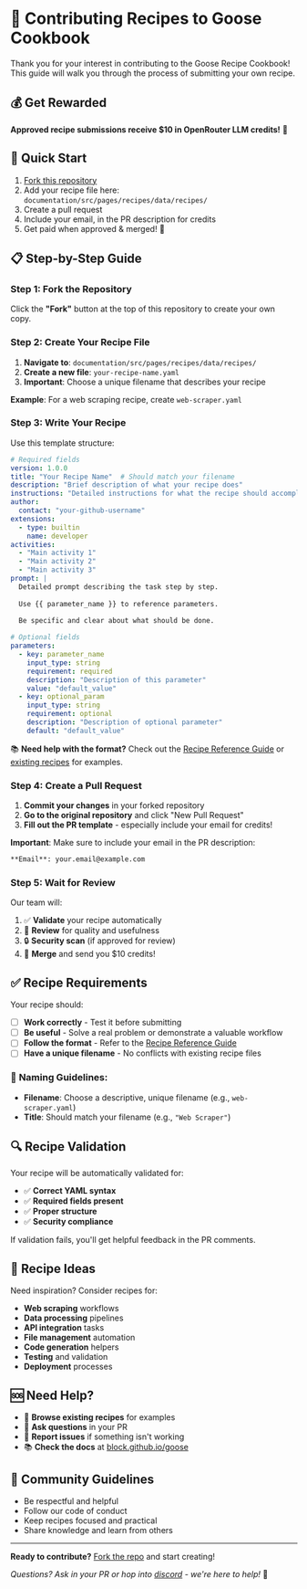 # 🍳 Contributing Recipes to Goose Cookbook

Thank you for your interest in contributing to the Goose Recipe Cookbook! This guide will walk you through the process of submitting your own recipe.

## 💰 Get Rewarded

**Approved recipe submissions receive $10 in OpenRouter LLM credits!** 🎉

## 🚀 Quick Start

1. [Fork this repository](https://github.com/block/goose/fork)
2. Add your recipe file here: `documentation/src/pages/recipes/data/recipes/`
3. Create a pull request
4. Include your email, in the PR description for credits
5. Get paid when approved & merged! 💸

## 📋 Step-by-Step Guide

### Step 1: Fork the Repository

Click the **"Fork"** button at the top of this repository to create your own copy.

### Step 2: Create Your Recipe File

1. **Navigate to**: `documentation/src/pages/recipes/data/recipes/`
2. **Create a new file**: `your-recipe-name.yaml`
3. **Important**: Choose a unique filename that describes your recipe

**Example**: For a web scraping recipe, create `web-scraper.yaml`

### Step 3: Write Your Recipe

Use this template structure:

```yaml
# Required fields
version: 1.0.0
title: "Your Recipe Name"  # Should match your filename
description: "Brief description of what your recipe does"
instructions: "Detailed instructions for what the recipe should accomplish"
author:
  contact: "your-github-username"
extensions:
  - type: builtin
    name: developer
activities:
  - "Main activity 1"
  - "Main activity 2"
  - "Main activity 3"
prompt: |
  Detailed prompt describing the task step by step.
  
  Use {{ parameter_name }} to reference parameters.
  
  Be specific and clear about what should be done.

# Optional fields
parameters:
  - key: parameter_name
    input_type: string
    requirement: required
    description: "Description of this parameter"
    value: "default_value"
  - key: optional_param
    input_type: string
    requirement: optional
    description: "Description of optional parameter"
    default: "default_value"
```

📚 **Need help with the format?** Check out the [Recipe Reference Guide](https://block.github.io/goose/docs/guides/recipes/recipe-reference) or [existing recipes](documentation/src/pages/recipes/data/recipes/) for examples.

### Step 4: Create a Pull Request

1. **Commit your changes** in your forked repository
2. **Go to the original repository** and click "New Pull Request"
3. **Fill out the PR template** - especially include your email for credits!

**Important**: Make sure to include your email in the PR description:

```markdown
**Email**: your.email@example.com
```

### Step 5: Wait for Review

Our team will:
1. ✅ **Validate** your recipe automatically
2. 👀 **Review** for quality and usefulness
3. 🔒 **Security scan** (if approved for review)
4. 🎉 **Merge** and send you $10 credits!

## ✅ Recipe Requirements

Your recipe should:

- [ ] **Work correctly** - Test it before submitting
- [ ] **Be useful** - Solve a real problem or demonstrate a valuable workflow
- [ ] **Follow the format** - Refer to the [Recipe Reference Guide](https://block.github.io/goose/docs/guides/recipes/recipe-reference)
- [ ] **Have a unique filename** - No conflicts with existing recipe files

### 📝 **Naming Guidelines:**
- **Filename**: Choose a descriptive, unique filename (e.g., `web-scraper.yaml`)
- **Title**: Should match your filename (e.g., `"Web Scraper"`)

## 🔍 Recipe Validation

Your recipe will be automatically validated for:

- ✅ **Correct YAML syntax**
- ✅ **Required fields present**
- ✅ **Proper structure**
- ✅ **Security compliance**

If validation fails, you'll get helpful feedback in the PR comments.

## 🎯 Recipe Ideas

Need inspiration? Consider recipes for:

- **Web scraping** workflows
- **Data processing** pipelines
- **API integration** tasks
- **File management** automation
- **Code generation** helpers
- **Testing** and validation
- **Deployment** processes

## 🆘 Need Help?

- 📖 **Browse existing recipes** for examples
- 💬 **Ask questions** in your PR
- 🐛 **Report issues** if something isn't working
- 📚 **Check the docs** at [block.github.io/goose](https://block.github.io/goose/docs/guides/recipes/)

## 🤝 Community Guidelines

- Be respectful and helpful
- Follow our code of conduct
- Keep recipes focused and practical
- Share knowledge and learn from others

---

**Ready to contribute?** [Fork the repo](https://github.com/block/goose/fork) and start creating! 

*Questions? Ask in your PR or hop into [discord](https://discord.gg/block-opensource) - we're here to help!* 💙
